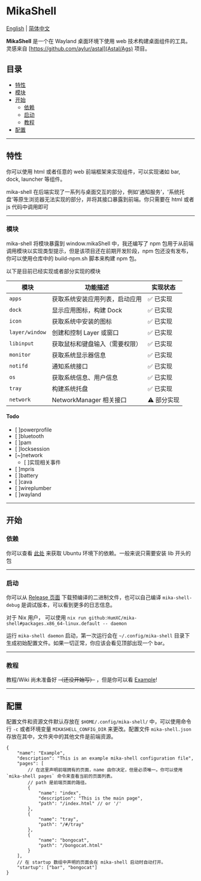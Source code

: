 # MikaShell

[English](README.md) | [简体中文](README.zh-CN.md)

**MikaShell** 是一个在 Wayland 桌面环境下使用 web 技术构建桌面组件的工具。灵感来自 [https://github.com/aylur/astal](Astal/Ags) 项目。

## 目录

* [特性](#特性)
* [模块](#模块)
* [开始](#开始)
  * [依赖](#依赖)
  * [启动](#启动)
  * [教程](#教程)
* [配置](#配置)

---

## 特性

你可以使用 html 或者任意的 web 前端框架来实现组件，可以实现诸如 bar, dock, launcher 等组件。

mika-shell 在后端实现了一系列与桌面交互的部分，例如'通知服务'，'系统托盘'等原生浏览器无法实现的部分，并将其接口暴露到前端。你只需要在 html 或者 js 代码中调用即可

---

### 模块

mika-shell 将模块暴露到 window.mikaShell 中，我还编写了 npm 包用于从前端调用模块以实现类型提示，但是该项目还在前期开发阶段，npm 包还没有发布，你可以使用仓库中的 build-npm.sh 脚本来构建 npm 包。

以下是目前已经实现或者部分实现的模块

| 模块        | 功能描述                             | 实现状态     |
|-------------|--------------------------------------|--------------|
| `apps`      | 获取系统安装应用列表，启动应用       | ✅ 已实现    |
| `dock`      | 显示应用图标，构建 Dock              | ✅ 已实现    |
| `icon`      | 获取系统中安装的图标                 | ✅ 已实现    |
| `layer/window` | 创建和控制 Layer 或窗口           | ✅ 已实现    |
| `libinput`  | 获取鼠标和键盘输入（需要权限）        | ✅ 已实现    |
| `monitor`   | 获取系统显示器信息                   | ✅ 已实现    |
| `notifd`    | 通知系统接口                         | ✅ 已实现    |
| `os`        | 获取系统信息、用户信息               | ✅ 已实现    |
| `tray`      | 构建系统托盘                         | ✅ 已实现    |
| `network`   | NetworkManager 相关接口              | ⚠️ 部分实现 |

#### Todo

* [ ]powerprofile
* [ ]bluetooth
* [ ]pam
* [ ]locksession
* [~]network
  * [ ]实现相关事件
* [ ]mpris
* [ ]battery
* [ ]cava
* [ ]wireplumber
* [ ]wayland

---

## 开始

### 依赖

你可以查看 [此处](https://github.com/HumXC/mika-shell/blob/db1586e803b8df7f093aacb772c419162adf8408/.github/workflows/build.yaml#L18C11-L18C13) 来获取 Ubuntu 环境下的依赖。一般来说只需要安装 lib 开头的包

---

### 启动

你可以从 [Release 页面](https://github.com/HumXC/mika-shell/releases/) 下载预编译的二进制文件，也可以自己编译
`mika-shell-debug` 是调试版本，可以看到更多的日志信息。

对于 Nix 用户， 可以使用 `nix run github:HumXC/mika-shell#packages.x86_64-linux.default -- daemon`

运行 `mika-shell daemon` 启动，第一次运行会在 `~/.config/mika-shell` 目录下生成初始配置文件。如果一切正常，你应该会看见顶部出现一个 bar。

---

### 教程

教程/Wiki 尚未准备好 ~~（还没开始写）~~ ，但是你可以看 [Example](https://github.com/HumXC/mika-shell/tree/main/example)!

---

## 配置

配置文件和资源文件默认存放在 `$HOME/.config/mika-shell/` 中，可以使用命令行 `-c` 或者环境变量 `MIKASHELL_CONFIG_DIR` 来更改。配置文件 `mika-shell.json` 存放在其中，文件夹中的其他文件是前端资源。

```jsonc
{
    "name": "Example",
    "description": "This is an example mika-shell configuration file",
    "pages": [
        // 在这里声明前端拥有的页面，name 由你决定，但是必须唯一。你可以使用 `mika-shell pages` 命令来查看当前的页面列表。
        // path 是前端页面的路径。
        {
            "name": "index",
            "description": "This is the main page",
            "path": "/index.html" // or '/'
        },
        {
            "name": "tray",
            "path": "/#/tray"
        },
        {
            "name": "bongocat",
            "path": "/bongocat.html"
        }
    ],
    // 在 startup 数组中声明的页面会在 mika-shell 启动时自动打开。
    "startup": ["bar", "bongocat"]
}
```
